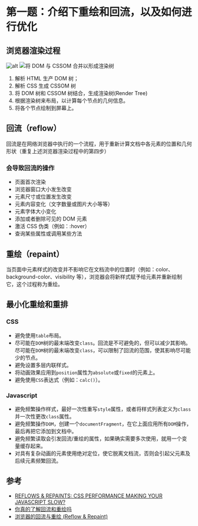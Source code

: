 # 第一题：介绍下重绘和回流，以及如何进行优化

## 浏览器渲染过程

![alt](http://qiniu.johnsenzhou.com/FmC3WzznEuwQwhEKn9YWn43phArJ)
![将 DOM 与 CSSOM 合并以形成渲染树](http://qiniu.johnsenzhou.com/FlLkaoREwktwkJapoXxy99wktaJ7)

1. 解析 HTML 生产 DOM 树；
2. 解析 CSS 生成 CSSOM 树
3. 将 DOM 树和 CSSOM 树结合，生成渲染树(Render Tree)
4. 根据渲染树来布局，以计算每个节点的几何信息。
5. 将各个节点绘制到屏幕上。

## 回流（reflow）

回流是在网络浏览器中执行的一个流程，用于重新计算文档中各元素的位置和几何形状（重复上述浏览器渲染过程中的第四步）

### 会导致回流的操作

- 页面首次渲染
- 浏览器窗口大小发生改变
- 元素尺寸或位置发生改变
- 元素内容变化（文字数量或图片大小等等）
- 元素字体大小变化
- 添加或者删除可见的 DOM 元素
- 激活 CSS 伪类（例如：:hover）
- 查询某些属性或调用某些方法

## 重绘（repaint）

当页面中元素样式的改变并不影响它在文档流中的位置时（例如：color、background-color、visibility 等），浏览器会将新样式赋予给元素并重新绘制它，这个过程称为重绘。

## 最小化重绘和重排

### CSS

- 避免使用`table`布局。
- 尽可能在`DOM`树的最末端改变`class`。回流是不可避免的，但可以减少其影响。尽可能在`DOM`树的最末端改变`class`，可以限制了回流的范围，使其影响尽可能少的节点。
- 避免设置多层内联样式。
- 将动画效果应用到`position`属性为`absolute`或`fixed`的元素上。
- 避免使用`CSS`表达式（例如：`calc()`）。

### Javascript

- 避免频繁操作样式，最好一次性重写`style`属性，或者将样式列表定义为`class`并一次性更改`class`属性。
- 避免频繁操作`DOM`，创建一个`documentFragment`，在它上面应用所有`DOM`操作，最后再把它添加到文档中。
- 避免频繁读取会引发回流/重绘的属性，如果确实需要多次使用，就用一个变量缓存起来。
- 对具有复杂动画的元素使用绝对定位，使它脱离文档流，否则会引起父元素及后续元素频繁回流。

## 参考

- [REFLOWS & REPAINTS: CSS PERFORMANCE MAKING YOUR JAVASCRIPT SLOW?](http://www.stubbornella.org/content/2009/03/27/reflows-repaints-css-performance-making-your-javascript-slow/)
- [你真的了解回流和重绘吗](https://github.com/chenjigeng/blog/issues/4)
- [浏览器的回流与重绘 (Reflow & Repaint)](https://juejin.im/post/5a9923e9518825558251c96a)
